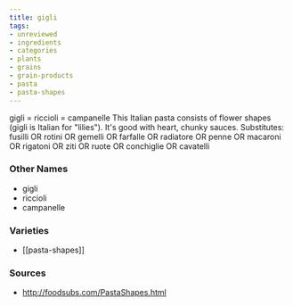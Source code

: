 ```yaml
---
title: gigli
tags:
- unreviewed
- ingredients
- categories
- plants
- grains
- grain-products
- pasta
- pasta-shapes
---
```

gigli = riccioli = campanelle This Italian pasta consists of flower shapes (gigli is Italian for "lilies"). It's good with heart, chunky sauces. Substitutes: fusilli OR rotini OR gemelli OR farfalle OR radiatore OR penne OR macaroni OR rigatoni OR ziti OR ruote OR conchiglie OR cavatelli

### Other Names

* gigli
* riccioli
* campanelle

### Varieties

* [[pasta-shapes]]

### Sources
* http://foodsubs.com/PastaShapes.html
